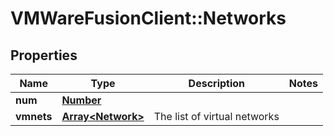 # VMWareFusionClient::Networks

## Properties
Name | Type | Description | Notes
------------ | ------------- | ------------- | -------------
**num** | [**Number**](Number.md) |  | 
**vmnets** | [**Array&lt;Network&gt;**](Network.md) | The list of virtual networks | 


